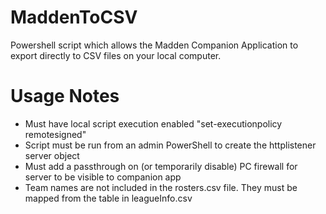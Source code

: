 # MaddenToCSV
Powershell script which allows the Madden Companion Application to export directly to CSV files on your local computer.

# Usage Notes
- Must have local script execution enabled "set-executionpolicy remotesigned"
- Script must be run from an admin PowerShell to create the httplistener server object
- Must add a passthrough on (or temporarily disable) PC firewall for server to be visible to companion app
- Team names are not included in the rosters.csv file.  They must be mapped from the table in leagueInfo.csv
